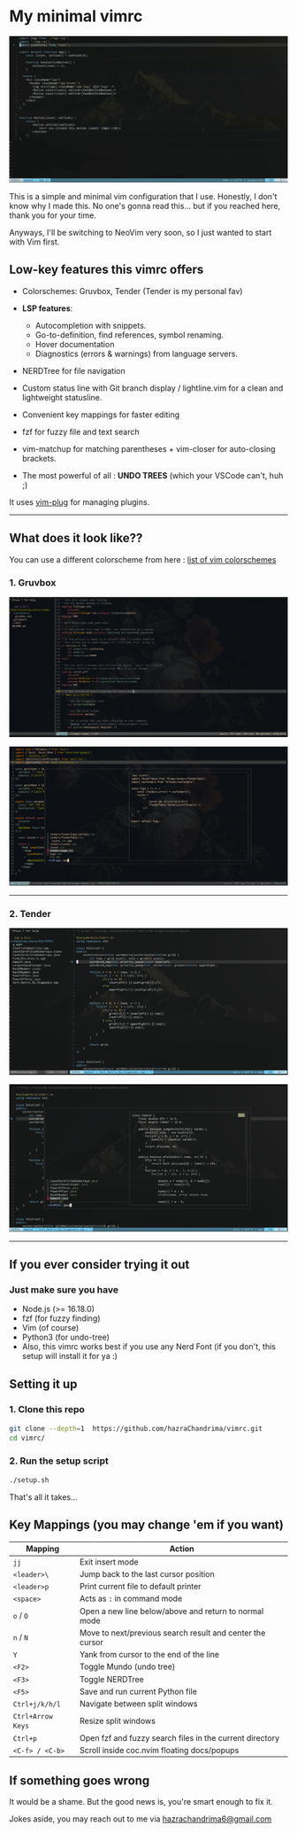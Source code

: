 # My minimal vimrc

![what a shame you couldn't see!](preview/preview.gif)

This is a simple and minimal vim configuration that I use.
Honestly, I don't know why I made this. No one's gonna read this... but if you reached here, thank you for your time.

Anyways, I'll be switching to NeoVim very soon, so I just wanted to start with Vim first.


## Low-key features this vimrc offers

- Colorschemes: Gruvbox, Tender (Tender is my personal fav)
- **LSP features**:
  - Autocompletion with snippets.  
  - Go-to-definition, find references, symbol renaming.  
  - Hover documentation 
  - Diagnostics (errors & warnings) from language servers.  

- NERDTree for file navigation
- Custom status line with Git branch display / lightline.vim for a clean and lightweight statusline.
- Convenient key mappings for faster editing
- fzf for fuzzy file and text search
- vim-matchup for matching parentheses + vim-closer for auto-closing brackets.
- The most powerful of all : **UNDO TREES** (which your VSCode can't, huh ;)


It uses [vim-plug](https://github.com/junegunn/vim-plug) for managing plugins.

---

## What does it look like??

You can use a different colorscheme from here : [list of vim colorschemes](https://github.com/rafi/awesome-vim-colorschemes)

### 1. Gruvbox

![oopsie! it broke :\\](preview/gruvbox/nerdtree.png)

![what a shame, sorry :\\](preview/gruvbox/fzf.png)

---

### 2. Tender

![oopsie! it broke :\\](preview/tender/nerdtree.png)

![what a shame, sorry :\\](preview/tender/fzf.png)

---


## If you ever consider trying it out

### Just make sure you have

* Node.js (>= 16.18.0)
* fzf (for fuzzy finding)
* Vim (of course)
* Python3 (for undo-tree)
* Also, this vimrc works best if you use any Nerd Font (if you don't, this setup will install it for ya :)


## Setting it up

### 1. Clone this repo

```bash
git clone --depth=1  https://github.com/hazraChandrima/vimrc.git
cd vimrc/
```

### 2. Run the setup script

```bash
./setup.sh
```

That's all it takes...


## Key Mappings (you may change 'em if you want)

| Mapping           | Action                                                    |
| ----------------- | --------------------------------------------------------- |
| `jj`              | Exit insert mode                                          |
| `<leader>\`       | Jump back to the last cursor position                     |
| `<leader>p`       | Print current file to default printer                     |
| `<space>`         | Acts as `:` in command mode                               |
| `o` / `O`         | Open a new line below/above and return to normal mode     |
| `n` / `N`         | Move to next/previous search result and center the cursor |
| `Y`               | Yank from cursor to the end of the line                   |
| `<F2>`            | Toggle Mundo (undo tree)                                  |
| `<F3>`            | Toggle NERDTree                                           |
| `<F5>`            | Save and run current Python file                          |
| `Ctrl+j/k/h/l`    | Navigate between split windows                            |
| `Ctrl+Arrow Keys` | Resize split windows                                      |
| `Ctrl+p`          | Open fzf and fuzzy search files in the current directory  |
| `<C-f> / <C-b>`   | Scroll inside coc.nvim floating docs/popups               |


## If something goes wrong

It would be a shame. But the good news is, you're smart enough to fix it.

Jokes aside, you may reach out to me via hazrachandrima6@gmail.com
